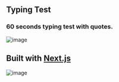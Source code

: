 ## Typing Test

### 60 seconds typing test with quotes.

![image](https://user-images.githubusercontent.com/52674815/180631245-f8c45351-fd9d-4c8d-93fc-4b00ee5205fd.png)

## Built with [Next.js](https://nextjs.org/)

![image](https://user-images.githubusercontent.com/52674815/180634684-deb2f5f0-ac81-46fb-beb3-2325ee31092c.png)
